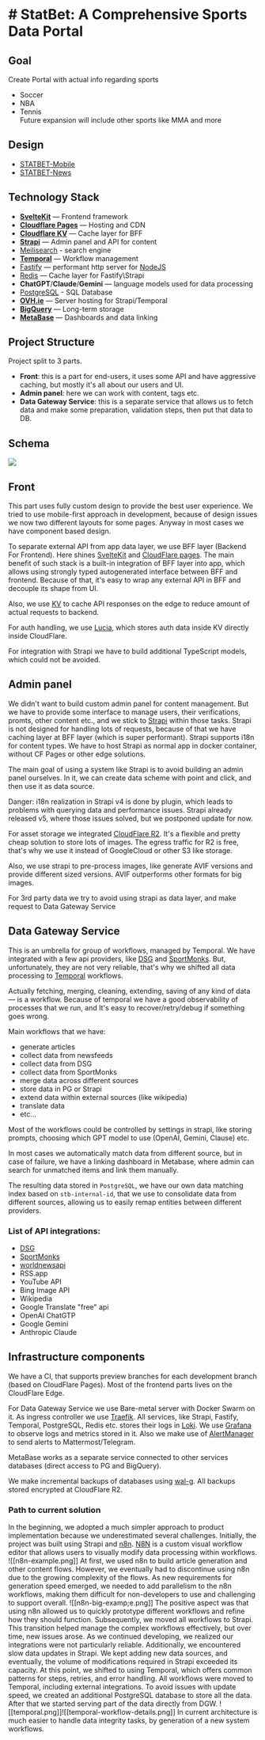 # # StatBet: A Comprehensive Sports Data Portal  

## Goal  
  
Create Portal with actual info regarding sports  
  
- Soccer  
- NBA  
- Tennis  
Future expansion will include other sports like MMA and more 
## Design  
- [STATBET-Mobile](<https://www.figma.com/file/qfzdQledOZISrm2omHvRea/STATBET-Mobile-%26-Desktop-4.0-(Copy)>)
- [STATBET-News](<https://www.figma.com/file/PbQ5ymO1sFZ7Ro863U83hx/STATBET-News-(Team-Project)>)
## Technology Stack  
- **[SvelteKit](https://svelte.dev/docs/kit/introduction)** — Frontend framework
- **[Cloudflare Pages](https://pages.cloudflare.com/)** — Hosting and CDN
- **[Cloudflare KV](https://developers.cloudflare.com/kv/)** — Cache layer for BFF
- **[Strapi](https://strapi.io/)** — Admin panel and API for content
- [Meilisearch](https://www.meilisearch.com/) - search engine
- **[Temporal](https://temporal.io/)** — Workflow management
- [Fastify](https://fastify.dev/) —  performant http server for [NodeJS](https://nodejs.org/)
- [Redis](https://redis.io/) — Cache layer for Fastify\Strapi
- **ChatGPT**/**Claude**/**Gemini** — language models used for data processing
- [PostgreSQL](https://www.postgresql.org/) - SQL Database
- **[OVH.ie](https://www.ovhcloud.com/en-ie/)** — Server hosting for Strapi/Temporal
- **[BigQuery](https://cloud.google.com/bigquery)** — Long-term storage
- **[MetaBase](https://www.metabase.com/)** — Dashboards and data linking  
## Project Structure
  
Project split to 3 parts.  
  
- **Front**: this is a part for end-users, it uses some API and have aggressive caching, but mostly it's all about our users and UI.  
- **Admin panel**: here we can work with content, tags etc. 
- **Data Gateway Service**: this is a separate service that allows us to fetch data and make some preparation, validation steps, then put that data to DB.
## Schema  
[![](https://mermaid.ink/img/pako:eNp1VF2P2jAQ_CuWn0ACRIDAEVWVSinXqr0WlNM9FHhw4yWxmsSR7RS4hP_ejZODE9z5AX_s7Ozs2KSggeRAPbqL5T6ImDLkcb5JCY7PsYDUtNb1vG2TbvcjWSiZGkh5DdH5n1CxLEKszPkiZgrqQDVeoDZvtlhcIripDsuABREQzgwjOyUTwjJRku9PNfBcpEGT8h4MQYEiiIEEltuUvsH6Yt2q5_b2jZSh4iTDvGOTVPJQX8mfo4SlgowwQ349fb0oPSMwZ10J7YbMwJ4duxrUPxHA9oKthoEkk4rFtnoWrluZ1CYEf_WjfYXcMW3E7miBiLwEz31XA8siourEN1IByZQMQGvgVwZcMup9kyRSDgdrcEkeQMRCA1NBdIP-YNHVKhGcx9iggpL42CKo927Dt1Q1-Q332Tc4GFApGtL4pW96w3egbW-WabZat2YiXOWgjq8tu4B3YJqyREHIFBdpSDS6bnRZ3eMCgH9afisK357ZuyXVIcHT0-ktbxtXSQp7TfbC4HuOmLlfPpbNXBTN4n2OEF9ajG9DG0tT_sSfqmpRVKtagJViGcgrV2mHJqASJjj-DYsqsKEmggQ21MMlZ-rvhm7SE-JYbqR_TAPqGZVDhyqZhxH1dizWuMszdAXmgqH1yfk0Yyn1CnqgXnfcm7h9Z-I6w0nfvbtzBx16pN6kNxqPpk5_0HccdzJwB6cOfZYSGfq9qTuYuqPJeOoMR-7AcS3dbxusFQAXeHkP9TfEfkpedHyxkUbG6T_gjmKT?type=png)](https://mermaid.live/edit#pako:eNp1VF2P2jAQ_CuWn0ACRIDAEVWVSinXqr0WlNM9FHhw4yWxmsSR7RS4hP_ejZODE9z5AX_s7Ozs2KSggeRAPbqL5T6ImDLkcb5JCY7PsYDUtNb1vG2TbvcjWSiZGkh5DdH5n1CxLEKszPkiZgrqQDVeoDZvtlhcIripDsuABREQzgwjOyUTwjJRku9PNfBcpEGT8h4MQYEiiIEEltuUvsH6Yt2q5_b2jZSh4iTDvGOTVPJQX8mfo4SlgowwQ349fb0oPSMwZ10J7YbMwJ4duxrUPxHA9oKthoEkk4rFtnoWrluZ1CYEf_WjfYXcMW3E7miBiLwEz31XA8siourEN1IByZQMQGvgVwZcMup9kyRSDgdrcEkeQMRCA1NBdIP-YNHVKhGcx9iggpL42CKo927Dt1Q1-Q332Tc4GFApGtL4pW96w3egbW-WabZat2YiXOWgjq8tu4B3YJqyREHIFBdpSDS6bnRZ3eMCgH9afisK357ZuyXVIcHT0-ktbxtXSQp7TfbC4HuOmLlfPpbNXBTN4n2OEF9ajG9DG0tT_sSfqmpRVKtagJViGcgrV2mHJqASJjj-DYsqsKEmggQ21MMlZ-rvhm7SE-JYbqR_TAPqGZVDhyqZhxH1dizWuMszdAXmgqH1yfk0Yyn1CnqgXnfcm7h9Z-I6w0nfvbtzBx16pN6kNxqPpk5_0HccdzJwB6cOfZYSGfq9qTuYuqPJeOoMR-7AcS3dbxusFQAXeHkP9TfEfkpedHyxkUbG6T_gjmKT)


## Front

This part uses fully custom design to provide the best user experience. We tried to use mobile-first approach in development, because of design issues we now two different layouts for some pages. Anyway in most cases we have component based design.

To separate external API from app data layer, we use BFF layer (Backend For Frontend). Here shines [SvelteKit](https://kit.svelte.dev/) and [CloudFlare pages](https://pages.cloudflare.com/). The main benefit of such stack is a built-in integration of BFF layer into app, which allows using strongly typed autogenerated interface between BFF and frontend. Because of that, it's easy to wrap any external API in BFF and decouple its shape from UI. 

Also, we use [KV](https://developers.cloudflare.com/kv/) to cache API responses on the edge to reduce amount of actual requests to backend.

For auth handling, we use [Lucia](https://lucia-auth.com/getting-started/sveltekit/), which stores auth data inside KV directly inside CloudFlare.

For integration with Strapi we have to build additional TypeScript models, which could not be avoided.
## Admin panel

We didn't want to build custom admin panel for content management. But we have to provide some interface to manage users, their verifications, promts, other content etc., and we stick to [Strapi](strapi.io) within those tasks. 
Strapi is not designed for handling lots of requests, because of that we have caching layer at BFF layer (which is super performant). Strapi supports i18n for content types. We have to host Strapi as normal app in docker container, without CF Pages or other edge solutions.

The main goal of using a system like Strapi is to avoid building an admin panel ourselves. In it, we can create data scheme with point and click, and then use it as data source.

Danger: i18n realization in Strapi v4 is done by plugin, which leads to problems with querying data and performance issues. Strapi already released v5, where those issues solved, but we postponed update for now.

For asset storage we integrated [CloudFlare R2](https://developers.cloudflare.com/r2/). It's a flexible and pretty cheap solution to store lots of images. The egress traffic for R2 is free, that's why we use it instead of GoogleCloud or other S3 like storage.

Also, we use strapi to pre-process images, like generate AVIF versions and provide different sized versions. AVIF outperforms other formats for big images.

For 3rd party data we try to avoid using strapi as data layer, and make request to Data Gateway Service

## Data Gateway Service
This is an umbrella for group of workflows, managed by Temporal. We have integrated with a few api providers, like [DSG](https://datasportsgroup.com/) and [SportMonks](sportmonks.com). But, unfortunately, they are not very reliable, that's why we shifted all data processing to [Temporal](https://temporal.io/) workflows. 

Actually fetching, merging, cleaning, extending, saving of any kind of data — is a workflow. Because of temporal we have a good observability of processes that we run, and It's easy to recover/retry/debug if something goes wrong.

Main workflows that we have:
- generate articles 
- collect data from newsfeeds
- collect data from DSG
- collect data from SportMonks
- merge data across different sources
- store data in PG or Strapi
- extend data within external sources (like wikipedia)
- translate data
- etc...

Most of the workflows could be controlled by settings in strapi, like storing prompts, choosing which GPT model to use (OpenAI, Gemini, Clause) etc.

In most cases we automatically match data from different source, but in case of failure, we have a linking dashboard in Metabase, where admin can search for unmatched items and link them manually.

The resulting data stored in `PostgreSQL`, we have our own data matching index based on `stb-internal-id`, that we use to consolidate data from different sources, allowing us to easily remap entities between different providers.

### List of API integrations:
- [DSG](https://datasportsgroup.com/)
- [SportMonks](sportmonks.com)
- [worldnewsapi](https://worldnewsapi.com/)
- RSS.app
- YouTube API
- Bing Image API
- Wikipedia
- Google Translate "free" api
- OpenAI ChatGTP
- Google Gemini
- Anthropic Claude

## Infrastructure components
We have a CI, that supports preview branches for each development branch (based on CloudFlare Pages). Most of the frontend parts lives on the CloudFlare Edge. 

For Data Gateway Service we use Bare-metal server with Docker Swarm on it. As ingress controller we use [Traefik](https://traefik.io/). All services, like Strapi, Fastify, Temporal, PostgreSQL, Redis etc. stores their logs in [Loki](https://grafana.com/oss/loki/). We use [Grafana](https://grafana.com/grafana/) to observe logs and metrics stored in it. Also we make use of [AlertManager](https://prometheus.io/docs/alerting/latest/alertmanager/) to send alerts to Mattermost/Telegram.

MetaBase works as a separate service connected to other services databases (direct access to PG and BigQuery).

We make incremental backups of databases using [wal-g](https://github.com/wal-g/wal-g). All backups stored encrypted at CloudFlare R2.


### Path to current solution

In the beginning, we adopted a much simpler approach to product implementation because we underestimated several challenges. 
Initially, the project was built using Strapi and [n8n](https://n8n.io/). [N8N](https://n8n.io/) is a custom visual workflow editor that allows users to visually modify data processing within workflows. 
![[n8n-example.png]]
At first, we used n8n to build article generation and other content flows. However, we eventually had to discontinue using n8n due to the growing complexity of the flows. As new requirements for generation speed emerged, we needed to add parallelism to the n8n workflows, making them difficult for non-developers to use and challenging to support overall.
![[n8n-big-examp;e.png]]
The positive aspect was that using n8n allowed us to quickly prototype different workflows and refine how they should function.
Subsequently, we moved all workflows to Strapi. This transition helped manage the complex workflows effectively, but over time, new issues arose. As we continued developing, we realized our integrations were not particularly reliable. Additionally, we encountered slow data updates in Strapi. We kept adding new data sources, and eventually, the volume of modifications required in Strapi exceeded its capacity. 
At this point, we shifted to using Temporal, which offers common patterns for steps, retries, and error handling. All workflows were moved to Temporal, including external integrations. To avoid issues with update speed, we created an additional PostgreSQL database to store all the data. After that we started serving part of the data directly from DGW. 
![[temporal.png]]![[temporal-workflow-details.png]]
In current architecture is much easier to handle data integrity tasks, by generation of a new system workflows.

